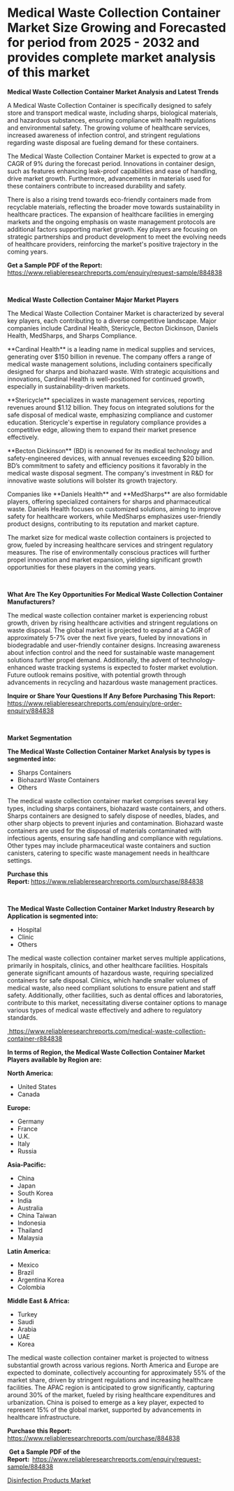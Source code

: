 <p><h1>Medical Waste Collection Container Market Size Growing and Forecasted for period from 2025 - 2032 and provides complete market analysis of this market</h1></p><p><strong>Medical Waste Collection Container Market Analysis and Latest Trends</strong></p>
<p><p>A Medical Waste Collection Container is specifically designed to safely store and transport medical waste, including sharps, biological materials, and hazardous substances, ensuring compliance with health regulations and environmental safety. The growing volume of healthcare services, increased awareness of infection control, and stringent regulations regarding waste disposal are fueling demand for these containers. </p><p>The Medical Waste Collection Container Market is expected to grow at a CAGR of 9% during the forecast period. Innovations in container design, such as features enhancing leak-proof capabilities and ease of handling, drive market growth. Furthermore, advancements in materials used for these containers contribute to increased durability and safety. </p><p>There is also a rising trend towards eco-friendly containers made from recyclable materials, reflecting the broader move towards sustainability in healthcare practices. The expansion of healthcare facilities in emerging markets and the ongoing emphasis on waste management protocols are additional factors supporting market growth. Key players are focusing on strategic partnerships and product development to meet the evolving needs of healthcare providers, reinforcing the market's positive trajectory in the coming years.</p></p>
<p><strong>Get a Sample PDF of the Report:&nbsp;</strong> <a href="https://www.reliableresearchreports.com/enquiry/request-sample/884838?utm_campaign=2333&utm_medium=2&utm_source=Github&utm_content=ia&utm_term=15022025&utm_id=medical-waste-collection-container">https://www.reliableresearchreports.com/enquiry/request-sample/884838</a></p>
<p>&nbsp;</p>
<p><strong>Medical Waste Collection Container Major Market Players</strong></p>
<p><p>The Medical Waste Collection Container Market is characterized by several key players, each contributing to a diverse competitive landscape. Major companies include Cardinal Health, Stericycle, Becton Dickinson, Daniels Health, MedSharps, and Sharps Compliance.</p><p>**Cardinal Health** is a leading name in medical supplies and services, generating over $150 billion in revenue. The company offers a range of medical waste management solutions, including containers specifically designed for sharps and biohazard waste. With strategic acquisitions and innovations, Cardinal Health is well-positioned for continued growth, especially in sustainability-driven markets.</p><p>**Stericycle** specializes in waste management services, reporting revenues around $1.12 billion. They focus on integrated solutions for the safe disposal of medical waste, emphasizing compliance and customer education. Stericycle's expertise in regulatory compliance provides a competitive edge, allowing them to expand their market presence effectively.</p><p>**Becton Dickinson** (BD) is renowned for its medical technology and safety-engineered devices, with annual revenues exceeding $20 billion. BD’s commitment to safety and efficiency positions it favorably in the medical waste disposal segment. The company's investment in R&D for innovative waste solutions will bolster its growth trajectory.</p><p>Companies like **Daniels Health** and **MedSharps** are also formidable players, offering specialized containers for sharps and pharmaceutical waste. Daniels Health focuses on customized solutions, aiming to improve safety for healthcare workers, while MedSharps emphasizes user-friendly product designs, contributing to its reputation and market capture.</p><p>The market size for medical waste collection containers is projected to grow, fueled by increasing healthcare services and stringent regulatory measures. The rise of environmentally conscious practices will further propel innovation and market expansion, yielding significant growth opportunities for these players in the coming years.</p></p>
<p>&nbsp;</p>
<p><strong>What Are The Key Opportunities For Medical Waste Collection Container Manufacturers?</strong></p>
<p><p>The medical waste collection container market is experiencing robust growth, driven by rising healthcare activities and stringent regulations on waste disposal. The global market is projected to expand at a CAGR of approximately 5-7% over the next five years, fueled by innovations in biodegradable and user-friendly container designs. Increasing awareness about infection control and the need for sustainable waste management solutions further propel demand. Additionally, the advent of technology-enhanced waste tracking systems is expected to foster market evolution. Future outlook remains positive, with potential growth through advancements in recycling and hazardous waste management practices.</p></p>
<p><strong>Inquire or Share Your Questions If Any Before Purchasing This Report:</strong> <a href="https://www.reliableresearchreports.com/enquiry/pre-order-enquiry/884838?utm_campaign=2333&utm_medium=2&utm_source=Github&utm_content=ia&utm_term=15022025&utm_id=medical-waste-collection-container">https://www.reliableresearchreports.com/enquiry/pre-order-enquiry/884838</a></p>
<p>&nbsp;</p>
<p><strong>Market Segmentation</strong></p>
<p><strong>The Medical Waste Collection Container Market Analysis by types is segmented into:</strong></p>
<p><ul><li>Sharps Containers</li><li>Biohazard Waste Containers</li><li>Others</li></ul></p>
<p><p>The medical waste collection container market comprises several key types, including sharps containers, biohazard waste containers, and others. Sharps containers are designed to safely dispose of needles, blades, and other sharp objects to prevent injuries and contamination. Biohazard waste containers are used for the disposal of materials contaminated with infectious agents, ensuring safe handling and compliance with regulations. Other types may include pharmaceutical waste containers and suction canisters, catering to specific waste management needs in healthcare settings.</p></p>
<p><strong>Purchase this Report:&nbsp;</strong><a href="https://www.reliableresearchreports.com/purchase/884838?utm_campaign=2333&utm_medium=2&utm_source=Github&utm_content=ia&utm_term=15022025&utm_id=medical-waste-collection-container">https://www.reliableresearchreports.com/purchase/884838</a></p>
<p>&nbsp;</p>
<p><strong>The Medical Waste Collection Container Market Industry Research by Application is segmented into:</strong></p>
<p><ul><li>Hospital</li><li>Clinic</li><li>Others</li></ul></p>
<p><p>The medical waste collection container market serves multiple applications, primarily in hospitals, clinics, and other healthcare facilities. Hospitals generate significant amounts of hazardous waste, requiring specialized containers for safe disposal. Clinics, which handle smaller volumes of medical waste, also need compliant solutions to ensure patient and staff safety. Additionally, other facilities, such as dental offices and laboratories, contribute to this market, necessitating diverse container options to manage various types of medical waste effectively and adhere to regulatory standards.</p></p>
<p><a href="https://www.reliableresearchreports.com/medical-waste-collection-container-r884838?utm_campaign=2333&utm_medium=2&utm_source=Github&utm_content=ia&utm_term=15022025&utm_id=medical-waste-collection-container">&nbsp;https://www.reliableresearchreports.com/medical-waste-collection-container-r884838</a></p>
<p><strong>In terms of Region, the Medical Waste Collection Container Market Players available by Region are:</strong></p>
<p>
    <p> <strong> North America: </strong>
        <ul>
            <li>United States</li>
            <li>Canada</li>
        </ul>
        </p> 
    <p> <strong> Europe: </strong>
        <ul>
            <li>Germany</li>
            <li>France</li>
            <li>U.K.</li>
            <li>Italy</li>
            <li>Russia</li>
        </ul>
        </p> 
    <p> <strong> Asia-Pacific: </strong>
        <ul>
            <li>China</li>
            <li>Japan</li>
            <li>South Korea</li>
            <li>India</li>
            <li>Australia</li>
            <li>China Taiwan</li>
            <li>Indonesia</li>
            <li>Thailand</li>
            <li>Malaysia</li>
        </ul>
        </p> 
    <p> <strong> Latin America: </strong>
        <ul>
            <li>Mexico</li>
            <li>Brazil</li>
            <li>Argentina Korea</li>
            <li>Colombia</li>
        </ul>
        </p> 
    <p> <strong> Middle East & Africa: </strong>
        <ul>
            <li>Turkey</li>
            <li>Saudi</li>
            <li>Arabia</li>
            <li>UAE</li>
            <li>Korea</li>
        </ul>
    </p>
    </p>
<p><p>The medical waste collection container market is projected to witness substantial growth across various regions. North America and Europe are expected to dominate, collectively accounting for approximately 55% of the market share, driven by stringent regulations and increasing healthcare facilities. The APAC region is anticipated to grow significantly, capturing around 30% of the market, fueled by rising healthcare expenditures and urbanization. China is poised to emerge as a key player, expected to represent 15% of the global market, supported by advancements in healthcare infrastructure.</p></p>
<p><strong>Purchase this Report: </strong><a href="https://www.reliableresearchreports.com/purchase/884838?utm_campaign=2333&utm_medium=2&utm_source=Github&utm_content=ia&utm_term=15022025&utm_id=medical-waste-collection-container">https://www.reliableresearchreports.com/purchase/884838</a></p>
<p>&nbsp;<strong>Get a Sample PDF of the Report:&nbsp;&nbsp;</strong><a href="https://www.reliableresearchreports.com/enquiry/request-sample/884838?utm_campaign=2333&utm_medium=2&utm_source=Github&utm_content=ia&utm_term=15022025&utm_id=medical-waste-collection-container">https://www.reliableresearchreports.com/enquiry/request-sample/884838</a></p>
<p><strong></strong></p>
<p><p><a href="https://github.com/yankimber90yankim/Market-Research-Report-List-1/blob/main/disinfection-products-market.md?utm_campaign=2333&utm_medium=2&utm_source=Github&utm_content=ia&utm_term=15022025&utm_id=medical-waste-collection-container">Disinfection Products Market</a></p></p>